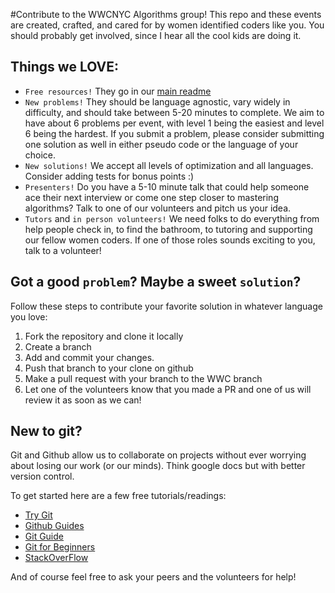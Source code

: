 #Contribute to the WWCNYC Algorithms group!
This repo and these events are created, crafted, and cared for by women identified coders like you. You should probably get involved, since I hear all the cool kids are doing it. 

## Things we LOVE:
* `Free resources!` They go in our [main readme](./README.md)
* `New problems!` They should be language agnostic, vary widely in difficulty, and should take between 5-20 minutes to complete. We aim to have about 6 problems per event, with level 1 being the easiest and level 6 being the hardest. If you submit a problem, please consider submitting one solution as well in either pseudo code or the language of your choice.
* `New solutions!` We accept all levels of optimization and all languages. Consider adding tests for bonus points :)
* `Presenters!` Do you have a 5-10 minute talk that could help someone ace their next interview or come one step closer to mastering algorithms? Talk to one of our volunteers and pitch us your idea.
* `Tutors` and `in person volunteers!` We need folks to do everything from help people check in, to find the bathroom, to tutoring and supporting our fellow women coders. If one of those roles sounds exciting to you, talk to a volunteer!

## Got a good `problem`? Maybe a sweet `solution`?
Follow these steps to contribute your favorite solution in whatever language you love:
1. Fork the repository and clone it locally
2. Create a branch
3. Add and commit your changes.
4. Push that branch to your clone on github
5. Make a pull request with your branch to the WWC branch
6. Let one of the volunteers know that you made a PR and one of us will review it as soon as we can!

## New to git?
Git and Github allow us to collaborate on projects without ever worrying about losing our work (or our minds). Think google docs but with better version control.

To get started here are a few free tutorials/readings:
* [Try Git](https://try.github.io/levels/1/challenges/1)
* [Github Guides](https://guides.github.com/)
* [Git Guide](http://rogerdudler.github.io/git-guide/)
* [Git for Beginners](http://www.sitepoint.com/git-for-beginners/)
* [StackOverFlow](http://stackoverflow.com/questions/315911/git-for-beginners-the-definitive-practical-guide)

And of course feel free to ask your peers and the volunteers for help!
